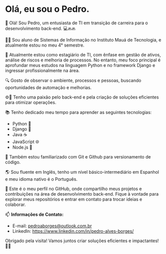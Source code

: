 # Olá, eu sou o Pedro.

👋 Olá! Sou Pedro, um entusiasta de TI em transição de carreira para o desenvolvimento back-end. 💻🔙🔙

🧑‍🎓 Sou aluno de Sistemas de Informação no Instituto Mauá de Tecnologia, e atualmente estou no meu 4° semestre.

💼 Atualmente estou como estagiário de TI, com ênfase em gestão de ativos, análise de riscos e melhoria de processos. No entanto, meu foco principal é aprofundar meus estudos na linguagem Python e no framework Django e ingressar profissionalmente na área.

🔍 Gosto de observar o ambiente, processos e pessoas, buscando oportunidades de automação e melhorias.

⚙️💙 Tenho uma paixão pelo back-end e pela criação de soluções eficientes para otimizar operações.

📚 Tenho dedicado meu tempo para aprender as seguintes tecnologias:

- Python 🐍
- Django 🎸
- Java ☕️
- JavaScript 🌐
- Node.js 🚀

🔧 Também estou familiarizado com Git e Github para versionamento de código.

🌎 Sou fluente em Inglês, tenho um nível básico-intermediário em Espanhol e meu idioma nativo é o Português.

🌟 Este é o meu perfil no GitHub, onde compartilho meus projetos e contribuições na área de desenvolvimento back-end. Fique à vontade para explorar meus repositórios e entrar em contato para trocar ideias e colaborar.

📫 **Informações de Contato:**
- E-mail: pedroaborges@outlook.com.br
- LinkedIn: https://www.linkedin.com/in/pedro-alves-borges/

Obrigado pela visita! Vamos juntos criar soluções eficientes e impactantes! 💪😊
